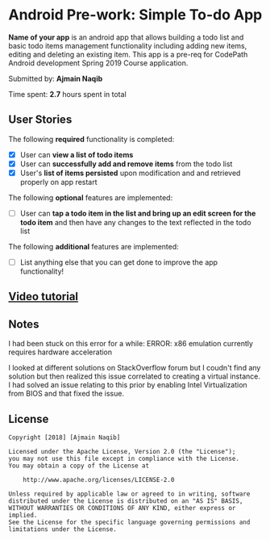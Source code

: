 # Android Pre-work: Simple To-do App
**Name of your app** is an android app that allows building a todo list and basic todo items management functionality including adding new items, editing and deleting an existing item. This app is a pre-req for CodePath Android development Spring 2019 Course application.

Submitted by: **Ajmain Naqib**

Time spent: **2.7** hours spent in total

## User Stories

The following **required** functionality is completed:

* [X] User can **view a list of todo items**
* [X] User can **successfully add and remove items** from the todo list
* [X] User's **list of items persisted** upon modification and and retrieved properly on app restart

The following **optional** features are implemented:

* [ ] User can **tap a todo item in the list and bring up an edit screen for the todo item** and then have any changes to the text reflected in the todo list

The following **additional** features are implemented:

* [ ] List anything else that you can get done to improve the app functionality!

## [Video tutorial](https://www.youtube.com/watch?v=yFdknCMrNAw&list=PLrT2tZ9JRrf6RMpaoVE3Vsfs6bXhfaIX1)

## Notes

I had been stuck on this error for a while:
 ERROR: x86 emulation currently requires hardware acceleration
 
 I looked at different solutions on StackOverflow forum but I coudn't find any solution but then realized this issue correlated to creating a virtual instance. I had solved an issue relating to this prior by enabling Intel Virtualization from BIOS and that fixed the issue. 

## License

    Copyright [2018] [Ajmain Naqib]

    Licensed under the Apache License, Version 2.0 (the "License");
    you may not use this file except in compliance with the License.
    You may obtain a copy of the License at

        http://www.apache.org/licenses/LICENSE-2.0

    Unless required by applicable law or agreed to in writing, software
    distributed under the License is distributed on an "AS IS" BASIS,
    WITHOUT WARRANTIES OR CONDITIONS OF ANY KIND, either express or implied.
    See the License for the specific language governing permissions and
    limitations under the License.

